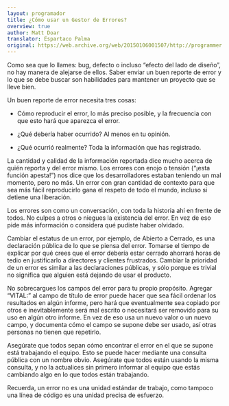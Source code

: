 ```yaml
---
layout: programador
title: ¿Cómo usar un Gestor de Errores?
overview: true
author: Matt Doar
translator: Espartaco Palma
original: https://web.archive.org/web/20150106001507/http://programmer.97things.oreilly.com/wiki/index.php/How_to_Use_a_Bug_Tracker
---
```


Como sea que lo llames: bug, defecto o incluso “efecto del lado de
diseño”, no hay manera de alejarse de ellos. Saber enviar un buen
reporte de error y lo que se debe buscar son habilidades para mantener
un proyecto que se lleve bien.

Un buen reporte de error necesita tres cosas:

* Cómo reproducir el error, lo más preciso posible, y la frecuencia con
que esto hará que aparezca el error.

* ¿Qué debería haber ocurrido? Al menos en tu opinión.
* ¿Qué ocurrió realmente? Toda la información que has registrado.

La cantidad y calidad de la información reportada dice mucho acerca de
quién reporta y del error mismo. Los errores con enojo o tensión (“¡esta
función apesta!”) nos dice que los desarrolladores estaban teniendo un
mal momento, pero no más. Un error con gran cantidad de contexto para
que sea más fácil reproducirlo gana el respeto de todo el mundo, incluso
si detiene una liberación.

Los errores son como un conversación, con toda la historia ahí en frente
de todos. No culpes a otros o niegues la existencia del error. En vez de
eso pide más información o considera qué pudiste haber olvidado.

Cambiar el estatus de un error, por ejemplo, de Abierto a Cerrado, es
una declaración pública de lo que se piensa del error. Tomarse el tiempo
de explicar por qué crees que el error debería estar cerrado ahorrará
horas de tedio en justificarlo a directores y clientes frustrados.
Cambiar la prioridad de un error es similar a las declaraciones
públicas, y sólo porque es trivial no significa que alguien está dejando
de usar el producto.

No sobrecargues los campos del error para tu propio propósito. Agregar
“VITAL:” al campo de título de error puede hacer que sea fácil ordenar
los resultados en algún informe, pero hará que eventualmente sea copiado
por otros e inevitablemente será mal escrito o necesitará ser removido
para su uso en algún otro informe. En vez de eso usa un nuevo valor o un
nuevo campo, y documenta cómo el campo se supone debe ser usado, así
otras personas no tienen que repetirlo.

Asegúrate que todos sepan cómo encontrar el error en el que se supone
está trabajando el equipo. Esto se puede hacer mediante una consulta
pública con un nombre obvio. Asegúrate que todos están usando la misma
consulta, y no la actualices sin primero informar al equipo que estás
cambiando algo en lo que todos están trabajando.

Recuerda, un error no es una unidad estándar de trabajo, como tampoco
una línea de código es una unidad precisa de esfuerzo.

